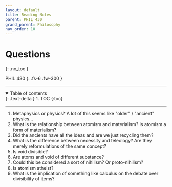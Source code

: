 ```yaml
---
layout: default
title: Reading Notes
parent: PHIL 430
grand_parent: Philosophy
nav_order: 10
---
```


# Questions
{: .no_toc }

PHIL 430
{: .fs-6 .fw-300 }

---

<details open markdown="block">
  <summary>
    Table of contents
  </summary>
  {: .text-delta }
1. TOC
{:toc}
</details>

---

1. Metaphysics or physics? A lot of this seems like "older" / "ancient" physics...
2. What is the relationship between atomism and materialism? Is atomism a form of materialism?
3. Did the ancients have all the ideas and are we just recycling them?
4. What is the difference between necessity and teleology? Are they merely reformulations of the same concept?
5. Is void divisible? 
6. Are atoms and void of different substance?
7. Could this be considered a sort of nihilism? Or proto-nihilism?
8. Is atomism atheist?
9. What is the implication of something like calculus on the debate over divisibility of items?




















